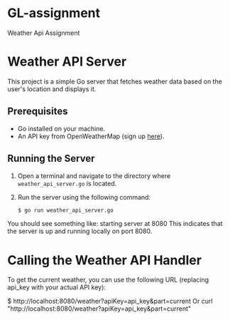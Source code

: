 # GL-assignment
Weather Api Assignment

# Weather API Server

This project is a simple Go server that fetches weather data based on the user's location and displays it.

## Prerequisites

- Go installed on your machine.
- An API key from OpenWeatherMap (sign up [here](https://openweathermap.org/api)).

## Running the Server

1. Open a terminal and navigate to the directory where `weather_api_server.go` is located.

2. Run the server using the following command:

   ```bash
   $ go run weather_api_server.go
    ```

You should see something like:
starting server at 8080
This indicates that the server is up and running locally on port 8080.

# Calling the Weather API Handler

To get the current weather, you can use the following URL (replacing api_key with your actual API key):

$ http://localhost:8080/weather?apiKey=api_key&part=current
Or 
curl "http://localhost:8080/weather?apiKey=api_key&part=current"
